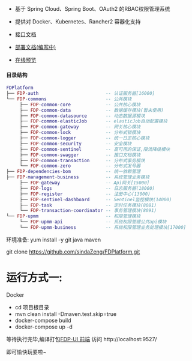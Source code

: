 - 基于 Spring Cloud、Spring Boot、OAuth2 的RBAC权限管理系统
- 提供对 Docker、Kubernetes、Rancher2 容器化支持


- [接口文档](http://127.0.0.1:15000/doc.html#/home)
- [部署文档(编写中)]()
- [在线预览](http://zsinda.cn:9527/) 

#### 目录结构
```lua
FDPlatform
├── FDP-auth                         -- 认证服务器[16000]
└── FDP-commons                      -- 公共模块 
     ├── FDP-common-core             -- 公共核心模块
     ├── FDP-common-data             -- 数据缓存模块(暂未使用)
     ├── FDP-common-datasource       -- 动态数据源模块
     ├── FDP-common-elasticJob       -- elasticJob自动配置模块
     ├── FDP-common-gateway          -- 网关核心模块
     ├── FDP-common-lock             -- 分布式锁模块
     ├── FDP-common-logger           -- 统一日志核心模块
     ├── FDP-common-security         -- 安全模块
     ├── FDP-common-sentinel         -- 高可用的保证,限流降级模块
     ├── FDP-common-swagger          -- 接口文档模块
     ├── FDP-common-transaction      -- 分布式事务模块
     └── FDP-common-zero             -- 分布式发号器
├── FDP-dependencies-bom             -- 统一依赖管理
├── FDP-management-business          -- 系统管理业务模块
     ├── FDP-gateway                 -- Api网关[15000]
     ├── FDP-logs                    -- 日志服务器(18000)
     ├── FDP-register                -- 注册中心(13000)
     ├── FDP-sentinel-dashboard      -- Sentinel监控模块(14000)
     ├── FDP-task                    -- 定时任务模块(8081)
     └── FDP-transaction-coordinator -- 事务管理模块(8091)
└── FDP-upmm                         -- 权限管理模块
     └── FDP-upmm-api                -- 系统权限管理公共api模块
     └── FDP-upmm-business           -- 系统权限管理业务处理模块[17000]
```

环境准备:
yum install -y git java maven

git clone https://github.com/sindaZeng/FDPlatform.git

# 运行方式一:
Docker

- cd 项目根目录
- mvn clean install -Dmaven.test.skip=true
- docker-compose build
- docker-compose up -d

等待执行完毕,编译打包[FDP-UI 前端](https://github.com/sindaZeng/Fdp-ui)
访问  http://localhost:9527/ 

即可愉快玩耍啦~
